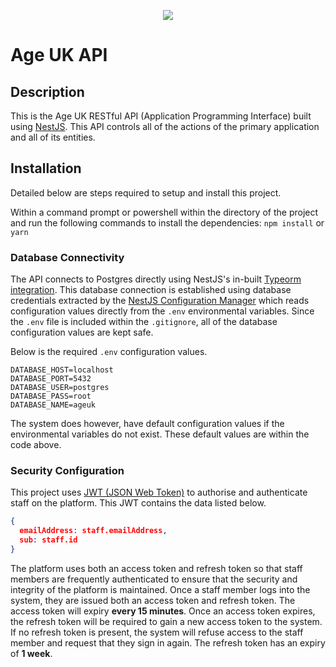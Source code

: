 
<p align="center">
  <img src="https://www.ageuk.org.uk/globalassets/age-uk/media/logos/age-uk-logo-no-strap.png">
</p>

# Age UK API
## Description
This is the Age UK RESTful API (Application Programming Interface) built using [NestJS](https://nestjs.com/). This API controls all of the actions of the primary application and all of its entities. 

## Installation
Detailed below are steps required to setup and install this project.

Within a command prompt or powershell within the directory of the project and run the following commands to install the dependencies: `npm install` or `yarn`

### Database Connectivity

The API connects to Postgres directly using NestJS's in-built [Typeorm integration](https://docs.nestjs.com/recipes/sql-typeorm). This database connection is established using database credentials extracted by the [NestJS Configuration Manager](https://docs.nestjs.com/techniques/configuration#configuration) which reads configuration values directly from the `.env` environmental variables. Since the `.env` file is included within the `.gitignore`, all of the database configuration values are kept safe.

Below is the required `.env` configuration values.

```.env
DATABASE_HOST=localhost
DATABASE_PORT=5432
DATABASE_USER=postgres
DATABASE_PASS=root
DATABASE_NAME=ageuk
```

The system does however, have default configuration values if the environmental variables do not exist. These default values are within the code above.

### Security Configuration
This project uses [JWT (JSON Web Token)](https://en.wikipedia.org/wiki/JSON_Web_Token) to authorise and authenticate staff on the platform. This JWT contains the data listed below.

```json
{
  emailAddress: staff.emailAddress,
  sub: staff.id
}
```

The platform uses both an access token and refresh token so that staff members are frequently authenticated to ensure that the security and integrity of the platform is maintained. Once a staff member logs into the system, they are issued both an access token and refresh token. The access token will expiry **every 15 minutes**. Once an access token expires, the refresh token will be required to gain a new access token to the system. If no refresh token is present, the system will refuse access to the staff member and request that they sign in again. The refresh token has an expiry of **1 week**.